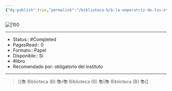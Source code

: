 ```yaml
---
{"dg-publish":true,"permalink":"/biblioteca-b/b-la-emperatriz-de-los-etereos/"}
---
```



![|150](http://books.google.com/books/content?id=iRp7PgAACAAJ&printsec=frontcover&img=1&zoom=1&source=gbs_api)

---

- Status:: #Completed 
- PagesRead:: 0 
- Formato:: Papel
- Disponible:: Sí
- #libro 
- Recomendado por: obligatorio del instituto

---

> [[📚 Biblioteca (B) 📚/📚 Biblioteca (B) 📚\|📚 Biblioteca (B) 📚]]
